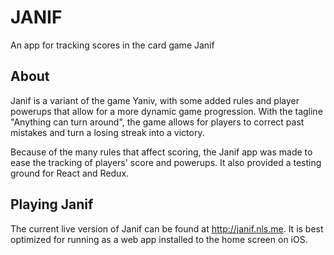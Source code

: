 # JANIF
An app for tracking scores in the card game Janif

## About
Janif is a variant of the game Yaniv, with some added rules and player powerups that allow for a more dynamic game progression. With the tagline "Anything can turn around", the game allows for players to correct past mistakes and turn a losing streak into a victory.

Because of the many rules that affect scoring, the Janif app was made to ease the tracking of players' score and powerups. It also provided a testing ground for React and Redux.

## Playing Janif
The current live version of Janif can be found at http://janif.nls.me.
It is best optimized for running as a web app installed to the home screen on iOS.
